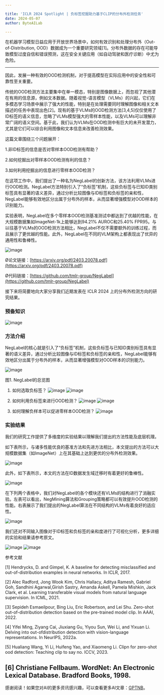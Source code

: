 ```yaml
---

title: 'ICLR 2024 Spotlight | 负标签挖掘助力基于CLIP的分布外检测任务'
date: 2024-05-07
author: ByteAILab

---
```


在机器学习模型日益应用于开放世界场景中，如何有效识别和处理分布外（Out-of-Distribution, OOD）数据成为一个重要研究领域[1]。分布外数据的存在可能导致模型过度自信和错误预测，这在安全关键应用（如自动驾驶和医疗诊断）中尤为危险。

---
因此，发展一种有效的OOD检测机制，对于提高模型在实际应用中的安全性和可靠性至关重要。

传统的OOD检测方法主要集中在单一模态，特别是图像数据上，而忽视了其他潜在有用的信息源，例如文本数据。随着视觉-语言模型（VLMs）的兴起，它们在多模态学习场景中展示了强大的性能，特别是在处理需要同时理解图像和相关文本描述的任务中表现出色[2]。现有的基于VLMs的OOD检测方法[3,4,5]仅仅使用了ID标签的语义信息，忽略了VLMs模型强大的零样本性能，以及VLMs可以理解非常广阔的语义空间。基于此，我们认为VLMs在OOD检测中有巨大的未开发潜力，尤其是它们可以综合利用图像和文本信息来改善检测效果。

这篇文章围绕三个问题展开：

1.非ID标签的信息是否对零样本OOD检测有帮助？

2.如何挖掘出对零样本OOD检测有利的信息？

3.如何利用挖掘出的信息进行零样本OOD检测？

在这项工作中，我们提出了一种名为NegLabel的创新方法，该方法利用VLMs进行OOD检测。NegLabel方法特别引入了“负标签”机制，这些负标签与已知ID类别标签具有显著的语义差异，通过分析比较图像与ID标签和负标签的亲和性，NegLabel能够有效地区分出属于分布外的样本，从而显著增强模型对OOD样本的识别能力。

实验表明，NegLabel在多个零样本OOD检测基准测试中都达到了优越的性能，在大规模数据集如ImageNet-1k上能够达到94.21% AUROC和25.40% FPR95。与以往基于VLMs的OOD检测方法相比，NegLabel不仅不需要额外的训练过程，而且展示了更优越的性能。此外，NegLabel在不同的VLM架构上都表现出了优异的通用性和鲁棒性。

![image](https://image.jiqizhixin.com/uploads/editor/288bb825-d10d-40ce-9414-ce6fd6a05b6b/1714968059633.png)

Ø论文链接：[https://arxiv.org/pdf/2403.20078.pdf](https://arxiv.org/pdf/2403.20078.pdf)

Ø代码链接：[https://github.com/tmlr-group/NegLabel](https://github.com/tmlr-group/NegLabel)

接下来将简要地向大家分享我们近期发表在 ICLR 2024 上的分布外检测方向的研究结果。

### 预备知识
![image](https://image.jiqizhixin.com/uploads/editor/4946376a-da03-49cd-9f5d-ec05dd757969/1714968073950.png)

### 方法介绍
NegLabel的核心就是引入了“负标签”机制，这些负标签与已知ID类别标签具有显著的语义差异，通过分析比较图像与ID标签和负标签的亲和性，NegLabel能够有效地区分出属于分布外的样本，从而显著增强模型对OOD样本的识别能力。

![image](https://image.jiqizhixin.com/uploads/editor/9f0ffe51-c729-4b23-a435-2e857090ab3b/1714968096691.png)

图1. NegLabel的总览图

1. 如何选取负标签？
![image](https://image.jiqizhixin.com/uploads/editor/699257a2-007d-48b6-a41f-feded772ccdb/1714968116303.png)
![image](https://image.jiqizhixin.com/uploads/editor/10cf9d3a-1f4b-4a46-ac74-f8d38d43f4fb/1714968124573.png)

2. 如何利用负标签来进行OOD检测？
![image](https://image.jiqizhixin.com/uploads/editor/3e8ee5a6-f653-4407-8362-a87133ab8e96/1714968628543.png)
![image](https://image.jiqizhixin.com/uploads/editor/84d94bfd-8c46-405f-8f4a-4f2ca281cd2f/1714968659166.png)

3. 如何理解负样本可以促进零样本OOD检测？
![image](https://image.jiqizhixin.com/uploads/editor/af0c4abb-1ec6-466a-b1e0-6ee93c83ce93/1714968675602.png)

### 实验结果
我们的研究工作提供了多维度的实验结果以理解我们提出的方法性能及底层机理。

如下表所示，与诸多性能优良的基准方法和先进方法相比，本文提出的方法可以大规模数据集（如ImageNet）上在其基础上达到更优的分布外检测效果。

![image](https://image.jiqizhixin.com/uploads/editor/2d42d894-1cca-4298-b0da-4a65a4eb76e9/1714968702265.png)

此外，如下表所示，本文的方法在ID数据发生域迁移时有着更好的鲁棒性。

![image](https://image.jiqizhixin.com/uploads/editor/0d1ada12-10b1-4ce4-bf0a-c7bfc2ed006e/1714968706757.png)

在下列两个表格中，我们对NegLabel的各个模块还有VLMs的结构进行了消融实验。左表可以看出，NegMining算法和Grouping策略都可以有效提升OOD检测的性能。右表展示了我们提出的NegLabel算法在不同结构的VLMs有着良好的适应性。

![image](https://image.jiqizhixin.com/uploads/editor/0451acbc-578e-47e1-a51c-43c101bf28a3/1714968714440.png)

我们还对不同输入图像对于ID标签和负标签的亲和度进行了可视化分析，更多详细的实验和结果请参考原文。

![image](https://image.jiqizhixin.com/uploads/editor/3f290bf8-c0b5-467a-80b0-fb89b6033ca5/1714968720834.png)
![image](https://image.jiqizhixin.com/uploads/editor/4595a66d-30cf-4d79-816d-0a738b659ab6/1714968726456.png)

参考文献

[1] Hendrycks, D. and Gimpel, K. A baseline for detecting misclassified and out-of-distribution examples in neural networks. In ICLR, 2017.

[2] Alec Radford, Jong Wook Kim, Chris Hallacy, Aditya Ramesh, Gabriel Goh, Sandhini Agarwal,Girish Sastry, Amanda Askell, Pamela Mishkin, Jack Clark, et al. Learning transferable visual models from natural language supervision. In ICML, 2021.

[3] Sepideh Esmaeilpour, Bing Liu, Eric Robertson, and Lei Shu. Zero-shot out-of-distribution detection based on the pre-trained model clip. In AAAI, 2022.

[4] Yifei Ming, Ziyang Cai, Jiuxiang Gu, Yiyou Sun, Wei Li, and Yixuan Li. Delving into out-ofdistribution detection with vision-language representations. In NeurIPS, 2022a.

[5] Hualiang Wang, Yi Li, Huifeng Yao, and Xiaomeng Li. Clipn for zero-shot ood detection: Teaching clip to say no. ICCV, 2023.

[6] Christiane Fellbaum. WordNet: An Electronic Lexical Database. Bradford Books, 1998.
---
感谢阅读！如果您对AI的更多资讯感兴趣，可以查看更多AI文章：[GPTNB](https://gptnb.com)。
